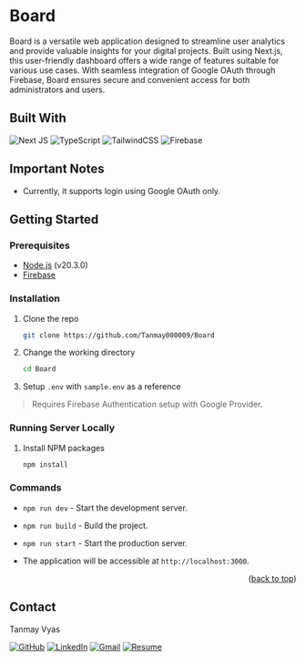 # Board

Board is a versatile web application designed to streamline user analytics and provide valuable insights for your digital projects. Built using Next.js, this user-friendly dashboard offers a wide range of features suitable for various use cases. With seamless integration of Google OAuth through Firebase, Board ensures secure and convenient access for both administrators and users.

## Built With

![Next JS](https://img.shields.io/badge/Next-black?style=for-the-badge&logo=next.js&logoColor=white)
![TypeScript](https://img.shields.io/badge/typescript-%23007ACC.svg?style=for-the-badge&logo=typescript&logoColor=white)
![TailwindCSS](https://img.shields.io/badge/tailwindcss-%2338B2AC.svg?style=for-the-badge&logo=tailwind-css&logoColor=white)
![Firebase](https://img.shields.io/badge/Firebase-FFCC36?style=for-the-badge&logo=Firebase&logoColor=white)

## Important Notes

- Currently, it supports login using Google OAuth only.

## Getting Started

### Prerequisites

- [Node.js](https://nodejs.org/en/download/) (v20.3.0)
- [Firebase](https://firebase.google.com/)

### Installation

1. Clone the repo

   ```sh
   git clone https://github.com/Tanmay000009/Board
   ```

2. Change the working directory

   ```sh
   cd Board
   ```

3. Setup `.env` with `sample.env` as a reference
> Requires Firebase Authentication setup with Google Provider.

### Running Server Locally

1. Install NPM packages

   ```sh
   npm install
   ```

### Commands

- `npm run dev` - Start the development server.
- `npm run build` - Build the project.
- `npm run start` - Start the production server.

- The application will be accessible at `http://localhost:3000`.

<p align="right">(<a href="https://github.com/Tanmay000009/BILLsolutION#billsolution">back to top</a>)</p>

## Contact

Tanmay Vyas

[![GitHub](https://img.shields.io/badge/github-%23121011.svg?style=for-the-badge&logo=github&logoColor=white)](https://github.com/Tanmay000009)
[![LinkedIn](https://img.shields.io/badge/linkedin-%230077B5.svg?style=for-the-badge&logo=linkedin&logoColor=white)](https://www.linkedin.com/in/tanmay-vyas-09/)
[![Gmail](https://img.shields.io/badge/Gmail-D14836?style=for-the-badge&logo=gmail&logoColor=white)](mailto:tanmayvyas09@gmail.com)
[![Resume](https://img.shields.io/badge/Resume-000000?style=for-the-badge&logo=read-the-docs&logoColor=white)](https://drive.google.com/file/d/1lkfmeqseeSwK1GlJHEblz2ZuYzdNBRhm/view?usp=drive_link)

